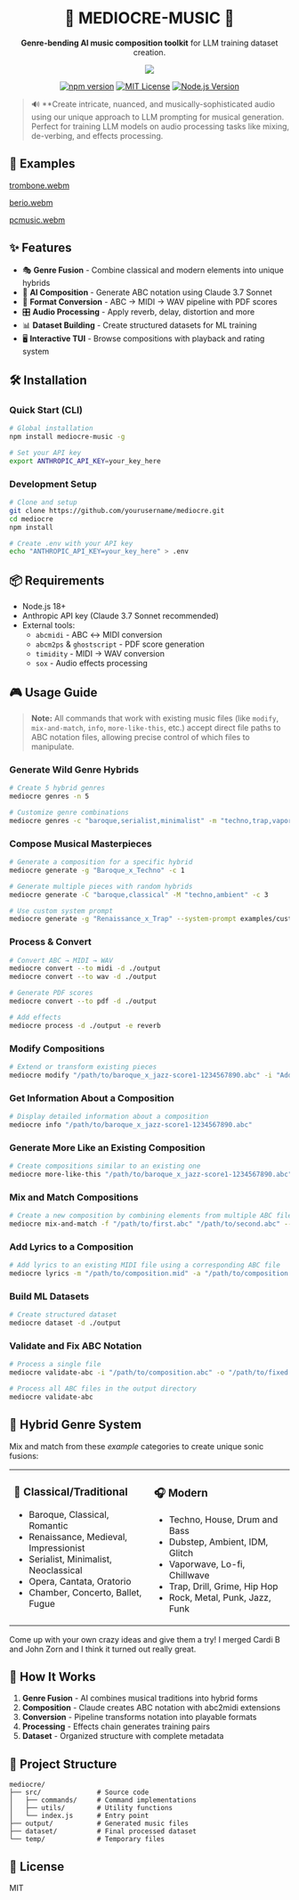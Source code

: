 <div align="center">
  
# 🎵 MEDIOCRE-MUSIC 🎵

**Genre-bending AI music composition toolkit** for LLM training dataset creation.

![](./screenshot.png)

[![npm version](https://img.shields.io/npm/v/mediocre-music.svg?style=flat-square)](https://www.npmjs.com/package/mediocre-music)
[![MIT License](https://img.shields.io/badge/license-MIT-blue.svg?style=flat-square)](LICENSE)
[![Node.js Version](https://img.shields.io/badge/node-%3E%3D18-brightgreen.svg?style=flat-square)](https://nodejs.org)

</div>

> 🔊 **Create intricate, nuanced, and musically-sophisticated audio using our unique approach to LLM prompting for musical generation. Perfect for training LLM models on audio processing tasks like mixing, de-verbing, and effects processing.

## 🚀 Examples
[trombone.webm](https://github.com/user-attachments/assets/46cb7ad7-7d10-40ed-9cd5-aabb389450cc)

[berio.webm](https://github.com/user-attachments/assets/0926e777-8809-41e6-b963-464ed5f33a4f)
  
[pcmusic.webm](https://github.com/user-attachments/assets/bf2a1b1d-3582-4790-8b4b-8f40a7498944)

## ✨ Features

- 🎭 **Genre Fusion** - Combine classical and modern elements into unique hybrids
- 🤖 **AI Composition** - Generate ABC notation using Claude 3.7 Sonnet
- 🎼 **Format Conversion** - ABC → MIDI → WAV pipeline with PDF scores
- 🎛️ **Audio Processing** - Apply reverb, delay, distortion and more
- 📊 **Dataset Building** - Create structured datasets for ML training
- 🖥️ **Interactive TUI** - Browse compositions with playback and rating system

## 🛠️ Installation

### Quick Start (CLI)

```bash
# Global installation
npm install mediocre-music -g

# Set your API key
export ANTHROPIC_API_KEY=your_key_here
```

### Development Setup

```bash
# Clone and setup
git clone https://github.com/yourusername/mediocre.git
cd mediocre
npm install

# Create .env with your API key
echo "ANTHROPIC_API_KEY=your_key_here" > .env
```

## 📦 Requirements

- Node.js 18+
- Anthropic API key (Claude 3.7 Sonnet recommended)
- External tools:
  - `abcmidi` - ABC ↔ MIDI conversion
  - `abcm2ps` & `ghostscript` - PDF score generation
  - `timidity` - MIDI → WAV conversion
  - `sox` - Audio effects processing

## 🎮 Usage Guide

> **Note:** All commands that work with existing music files (like `modify`, `mix-and-match`, `info`, `more-like-this`, etc.) accept direct file paths to ABC notation files, allowing precise control of which files to manipulate.

### Generate Wild Genre Hybrids

```bash
# Create 5 hybrid genres
mediocre genres -n 5

# Customize genre combinations
mediocre genres -c "baroque,serialist,minimalist" -m "techno,trap,vaporwave" -n 3
```

### Compose Musical Masterpieces

```bash
# Generate a composition for a specific hybrid
mediocre generate -g "Baroque_x_Techno" -c 1

# Generate multiple pieces with random hybrids
mediocre generate -C "baroque,classical" -M "techno,ambient" -c 3

# Use custom system prompt
mediocre generate -g "Renaissance_x_Trap" --system-prompt examples/custom-system-prompt.txt
```

### Process & Convert

```bash
# Convert ABC → MIDI → WAV
mediocre convert --to midi -d ./output
mediocre convert --to wav -d ./output

# Generate PDF scores
mediocre convert --to pdf -d ./output

# Add effects
mediocre process -d ./output -e reverb
```

### Modify Compositions

```bash
# Extend or transform existing pieces
mediocre modify "/path/to/baroque_x_jazz-score1-1234567890.abc" -i "Add a dramatic breakdown with harpsichord solo"
```

### Get Information About a Composition

```bash
# Display detailed information about a composition
mediocre info "/path/to/baroque_x_jazz-score1-1234567890.abc"
```

### Generate More Like an Existing Composition

```bash
# Create compositions similar to an existing one
mediocre more-like-this "/path/to/baroque_x_jazz-score1-1234567890.abc" -c 2 --solo
```

### Mix and Match Compositions

```bash
# Create a new composition by combining elements from multiple ABC files
mediocre mix-and-match -f "/path/to/first.abc" "/path/to/second.abc" --instruments "Piano,Violin,Synthesizer"
```

### Add Lyrics to a Composition

```bash
# Add lyrics to an existing MIDI file using a corresponding ABC file
mediocre lyrics -m "/path/to/composition.mid" -a "/path/to/composition.abc" -p "A song about the beauty of nature" --instruments "Piano,Vocals"
```

### Build ML Datasets

```bash
# Create structured dataset
mediocre dataset -d ./output
```

### Validate and Fix ABC Notation

```bash
# Process a single file
mediocre validate-abc -i "/path/to/composition.abc" -o "/path/to/fixed.abc"

# Process all ABC files in the output directory
mediocre validate-abc
```

## 🎯 Hybrid Genre System

Mix and match from these *example* categories to create unique sonic fusions:

<table>
<tr>
<td width="50%" valign="top">

### 🎻 Classical/Traditional
- Baroque, Classical, Romantic
- Renaissance, Medieval, Impressionist
- Serialist, Minimalist, Neoclassical
- Opera, Cantata, Oratorio
- Chamber, Concerto, Ballet, Fugue

</td>
<td width="50%" valign="top">

### 🎧 Modern
- Techno, House, Drum and Bass
- Dubstep, Ambient, IDM, Glitch
- Vaporwave, Lo-fi, Chillwave
- Trap, Drill, Grime, Hip Hop
- Rock, Metal, Punk, Jazz, Funk

</td>
</tr>
</table>

Come up with your own crazy ideas and give them a try! I merged Cardi B and
John Zorn and I think it turned out really great.

## 🧠 How It Works

1. **Genre Fusion** - AI combines musical traditions into hybrid forms
2. **Composition** - Claude creates ABC notation with abc2midi extensions
3. **Conversion** - Pipeline transforms notation into playable formats
4. **Processing** - Effects chain generates training pairs
5. **Dataset** - Organized structure with complete metadata

## 📁 Project Structure

```
mediocre/
├── src/              # Source code
│   ├── commands/     # Command implementations
│   ├── utils/        # Utility functions
│   └── index.js      # Entry point
├── output/           # Generated music files 
├── dataset/          # Final processed dataset
└── temp/             # Temporary files
```

## 📄 License

MIT
